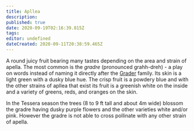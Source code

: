 ```yaml
---
title: Apllea
description: 
published: true
date: 2020-09-19T02:16:39.815Z
tags: 
editor: undefined
dateCreated: 2020-09-11T20:38:59.465Z
---
```


A round juicy fruit bearing many tastes depending on the area and strain of apella. The most common is the *gradre* (pronounced grahh-dreh) - a play on words instead of naming it directly after the [Grader](/genealogy/grader) family. Its skin is a light green with a dusky blue hue. The crisp fruit is a powdery blue and with the other strains of apllea that exist its fruit is a greenish white on the inside and a variety of greens, reds, and oranges on the skin.

In the Tessera season the trees (8 to 9 ft tall and about 4m wide) blossom the gradre having dusky purple flowers and the other varieties white and/or pink. However the gradre is not able to cross pollinate with any other strain of apella.